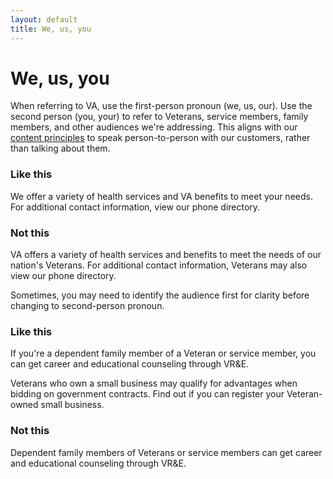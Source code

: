 ```yaml
---
layout: default
title: We, us, you
---
```


# We, us, you

When referring to VA, use the first-person pronoun (we, us, our). Use the second person (you, your) to refer to Veterans, service members, family members, and other audiences we're addressing. This aligns with our [content principles](https://department-of-veterans-affairs.github.io/vets-design-system-documentation/content-style-guide/content-principles.html) to speak person-to-person with our customers, rather than talking about them. 



<div class="do-dont">
<div class="do-dont__do">
<h3 class="do-dont__heading">Like this</h3>
<div class="do-dont__content" markdown="1">
We offer a variety of health services and VA benefits to meet your needs. For additional contact information, view our phone directory.

</div>
</div>

<div class="do-dont__dont">
<h3 class="do-dont__heading">Not this</h3>
<div class="do-dont__content" markdown="1">
VA offers a variety of health services and benefits to meet the needs of our nation's Veterans. For additional contact information, Veterans may also view our phone directory.
</div>
</div>

</div>



Sometimes, you may need to identify the audience first for clarity before changing to second-person pronoun.



<div class="do-dont">
<div class="do-dont__do">
<h3 class="do-dont__heading">Like this</h3>
<div class="do-dont__content" markdown="1">
If you're a dependent family member of a Veteran or service member, you can get career and educational counseling through VR&E.

Veterans who own a small business may qualify for advantages when bidding on government contracts. Find out if you can register your Veteran-owned small business.

</div>
</div>

<div class="do-dont__dont">
<h3 class="do-dont__heading">Not this</h3>
<div class="do-dont__content" markdown="1">
Dependent family members of Veterans or service members can get career and educational counseling through VR&E.  

</div>
</div>
</div>
